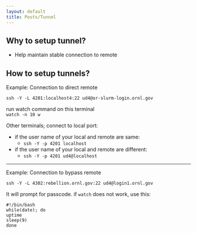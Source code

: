 ```yaml
---
layout: default 
title: Posts/Tunnel
---
```


## Why to setup tunnel?
- Help maintain stable connection to remote


## How to setup tunnels?

Example: Connection to direct remote

`ssh -Y -L 4201:localhost4:22 ud4@or-slurm-login.ornl.gov`

run watch command on this terminal <br>
`watch -n 10 w`

Other terminals; connect to local port:
- if the user name of your local and remote are same:
  - `ssh -Y -p 4201 localhost`
- if the user name of your local and remote are different:
  - `ssh -Y -p 4201 ud4@localhost`
---

Example: Connection to bypass remote

`ssh -Y -L 4302:rebellion.ornl.gov:22 ud4@login1.ornl.gov`

It will prompt for passcode. 
if `watch` does not work, use this:
```
#!/bin/bash
while(date); do
uptime
sleep(9)
done
```




